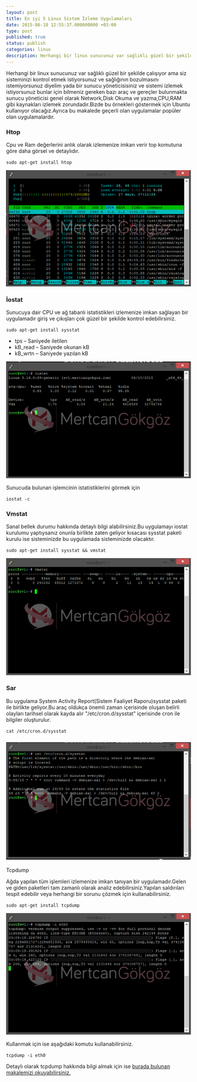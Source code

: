 ```yaml
---
layout: post
title: En iyi 5 Linux Sistem İzleme Uygulamaları
date: 2015-06-10 12:55:37.000000000 +03:00
type: post
published: true
status: publish
categories: linux
description: Herhangi bir linux sunucunuz var sağlıklı güzel bir şekilde çalışıyor ama siz sisteminizi kontrol etmek istiyorsunuz ve sağlığının bozulmasını
---
```


Herhangi bir linux sunucunuz var sağlıklı güzel bir şekilde çalışıyor ama siz sisteminizi kontrol etmek istiyorsunuz ve sağlığının bozulmasını istemiyorsunuz diyelim yada bir sunucu yöneticisisiniz ve sistemi izlemek istiyorsunuz bunlar için bilmeniz gereken bazı araç ve gereçler bulunmakta sunucu yöneticisi genel olarak Network,Disk Okuma ve yazma,CPU,RAM gibi kaynakları izlemek zorundadır.Bizde bu örnekleri göstermek için Ubuntu kullanıyor olacağız.Ayrıca bu makalede geçerli olan uygulamalar popüler olan uygulamalardır.

### Htop

Cpu ve Ram değerlerini anlık olarak izlemenize imkan verir top komutuna göre daha görsel ve detaylıdır.

    sudo apt-get install htop

![htopgorsel1](/assets/htopgorsel1.png)

### İostat

Sunucuya dair CPU ve ağ tabanlı istatistikleri izlemenize imkan sağlayan bir uygulamadır giriş ve çıkışları çok güzel bir şekilde kontrol edebilirsiniz.

    sudo apt-get install sysstat

- tps – Saniyede iletilen
- kB\_read – Saniyede okunan kB
- kB\_wrtn – Saniyede yazılan kB

![iostatgorsel](/assets/iostatgorsel.png)

Sunucuda bulunan işlemcinin istatistiklerini görmek için

    iostat -c

### Vmstat

Sanal bellek durumu hakkında detaylı bilgi alabilirsiniz.Bu uygulamayı iostat kurulumu yaptıysanız onunla birlikte zaten geliyor kısacası sysstat paketi kurulu ise sisteminizde bu uygulamada sisteminizde olacaktır.

    sudo apt-get install sysstat && vmstat

![vmstatgorsel](/assets/vmstatgorsel.png)

### Sar

Bu uygulama System Activity Report(Sistem Faaliyet Raporu)sysstat paketi ile birlikte geliyor.Bu araç oldukça önemli zaman içerisinde oluşan belirli olayları tarihsel olarak kayda alır "/etc/cron.d/sysstat" içerisinde cron ile bilgiler oluşturulur.

    cat /etc/cron.d/sysstat

###  ![sargorsel](/assets/sargorsel.png)
Tcpdump

Ağda yapılan tüm işlemleri izlemenize imkan tanıyan bir uygulamadır.Gelen ve giden paketleri tam zamanlı olarak analiz edebilirsiniz.Yapılan saldırıları tespit edebilir veya herhangi bir sorunu çözmek için kullanabilirsiniz.

    sudo apt-get install tcpdump

![tcpdumpgorsel](/assets/tcpdumpgorsel.jpg)

Kullanmak için ise aşağıdaki komutu kullanabilirsiniz.

    tcpdump -i eth0

Detaylı olarak tcpdump hakkında bilgi almak için ise [burada bulunan makalemizi okuyabilirsiniz.](https://mertcangokgoz.com/tcpdump-nasil-kullanilir/)
